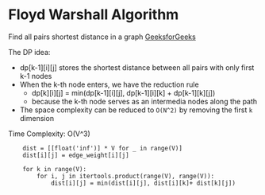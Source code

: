 Floyd Warshall Algorithm
===

Find all pairs shortest distance in a graph
[GeeksforGeeks](https://www.geeksforgeeks.org/floyd-warshall-algorithm-dp-16/)

The DP idea:

* dp[k-1][i][j] stores the shortest distance between all pairs with only first k-1 nodes
* When the k-th node enters, we have the reduction rule
  * dp[k][i][j] = min(dp[k-1][i][j], dp[k-1][i][k] + dp[k-1][k][j])
  * because the k-th node serves as an intermedia nodes along the path
* The space complexity can be reduced to `O(N^2)` by removing the first `k` dimension

Time Complexity: O(V^3)

```
    dist = [[float('inf')] * V for _ in range(V)]
    dist[i][j] = edge_weight[i][j]
    
    for k in range(V): 
        for i, j in itertools.product(range(V), range(V)): 
            dist[i][j] = min(dist[i][j], dist[i][k]+ dist[k][j]) 
```
